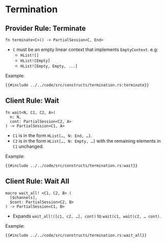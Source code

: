 # Termination

## Provider Rule: Terminate

```rust, noplaypen
fn terminate<C>() -> PartialSession<C, End>
```

- `C` must be an empty linear context that implements `EmptyContext`. e.g:
  - `HList![]`
  - `HList![Empty]`
  - `HList![Empty, Empty, ...]`

Example:

```rust, noplaypen
{{#include ../../code/src/constructs/termination.rs:terminate}}
```

## Client Rule: Wait

```rust, noplaypen
fn wait<N, C1, C2, A>(
  n: N,
  cont: PartialSession<C2, A>
) -> PartialSession<C1, A>
```

- `C1` is in the form `HList[…, N: End, …]`.
- `C2` is in the form `HList[…, N: Empty, …]` with the remaining elements
  in `C1` unchanged.

Example:

```rust, noplaypen
{{#include ../../code/src/constructs/termination.rs:wait}}
```

## Client Rule: Wait All

```rust, noplaypen
macro wait_all! <C1, C2, B> (
  [$channels],
  $cont: PartialSession<C2, B>
) -> PartialSession<C1, B>
```

- Expands `wait_all!([c1, c2, …], cont)` to `wait(c1, wait(c2, … cont)`.

Example:

```rust, noplaypen
{{#include ../../code/src/constructs/termination.rs:wait_all}}
```
